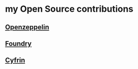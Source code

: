 # my Open Source contributions

## [Openzeppelin](./Openzeppelin-Contributions.md)
## [Foundry](./Foundry-Contributions.md)
## [Cyfrin](./Cyfrin-Contributions.md)
